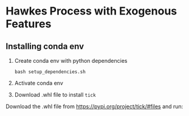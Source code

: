 # Hawkes Process with Exogenous Features

## Installing conda env

1) Create conda env with python dependencies

    `bash setup_dependencies.sh`

[comment]: <> (## Procedure)

[comment]: <> (1&#41; Install all packages)

[comment]: <> (`bash install.sh`)

2) Activate conda env

[comment]: <> (`conda activate hwe`)

3) Download .whl file to install `tick`

Download the .whl file from https://pypi.org/project/tick/#files and run:

[comment]: <> (`pip install file-name.whl`)





